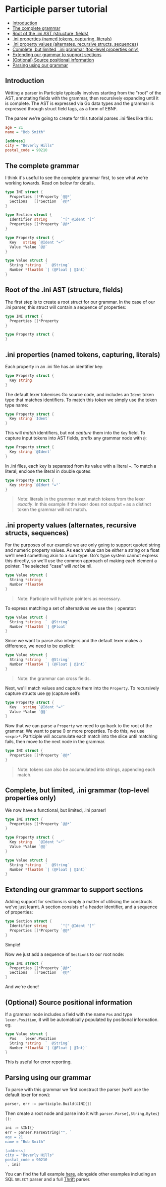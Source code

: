 # Participle parser tutorial

<!-- TOC depthFrom:2 insertAnchor:true updateOnSave:true -->

- [Introduction](#introduction)
- [The complete grammar](#the-complete-grammar)
- [Root of the .ini AST (structure, fields)](#root-of-the-ini-ast-structure-fields)
- [.ini properties (named tokens, capturing, literals)](#ini-properties-named-tokens-capturing-literals)
- [.ini property values (alternates, recursive structs, sequences)](#ini-property-values-alternates-recursive-structs-sequences)
- [Complete, but limited, .ini grammar (top-level properties only)](#complete-but-limited-ini-grammar-top-level-properties-only)
- [Extending our grammar to support sections](#extending-our-grammar-to-support-sections)
- [(Optional) Source positional information](#optional-source-positional-information)
- [Parsing using our grammar](#parsing-using-our-grammar)

<!-- /TOC -->

<a id="markdown-introduction" name="introduction"></a>
## Introduction

Writing a parser in Participle typically involves starting from the "root" of
the AST, annotating fields with the grammar, then recursively expanding until
it is complete. The AST is expressed via Go data types and the grammar is
expressed through struct field tags, as a form of EBNF.

The parser we're going to create for this tutorial parses .ini files
like this:

```ini
age = 21
name = "Bob Smith"

[address]
city = "Beverly Hills"
postal_code = 90210
```

<a id="markdown-the-complete-grammar" name="the-complete-grammar"></a>
## The complete grammar

I think it's useful to see the complete grammar first, to see what we're
working towards. Read on below for details.

 ```go
 type INI struct {
   Properties []*Property `@@*`
   Sections   []*Section  `@@*`
 }

 type Section struct {
   Identifier string      `"[" @Ident "]"`
   Properties []*Property `@@*`
 }

 type Property struct {
   Key   string `@Ident "="`
   Value *Value `@@`
 }

 type Value struct {
   String *string  `  @String`
   Number *float64 `| (@Float | @Int)`
 }
 ```

<a id="markdown-root-of-the-ini-ast-structure-fields" name="root-of-the-ini-ast-structure-fields"></a>
## Root of the .ini AST (structure, fields)

The first step is to create a root struct for our grammar. In the case of our
.ini parser, this struct will contain a sequence of properties:

```go
type INI struct {
  Properties []*Property
}

type Property struct {
}
```

<a id="markdown-ini-properties-named-tokens-capturing-literals" name="ini-properties-named-tokens-capturing-literals"></a>
## .ini properties (named tokens, capturing, literals)

Each property in an .ini file has an identifier key:

```go
type Property struct {
  Key string
}
```

The default lexer tokenises Go source code, and includes an `Ident` token type
that matches identifiers. To match this token we simply use the token type
name:

```go
type Property struct {
  Key string `Ident`
}
```

This will *match* identifiers, but not *capture* them into the `Key` field. To
capture input tokens into AST fields, prefix any grammar node with `@`:

```go
type Property struct {
  Key string `@Ident`
}
```

In .ini files, each key is separated from its value with a literal `=`. To
match a literal, enclose the literal in double quotes:

```go
type Property struct {
  Key string `@Ident "="`
}
```

> Note: literals in the grammar must match tokens from the lexer *exactly*. In
> this example if the lexer does not output `=` as a distinct token the
> grammar will not match.

<a id="markdown-ini-property-values-alternates-recursive-structs-sequences" name="ini-property-values-alternates-recursive-structs-sequences"></a>
## .ini property values (alternates, recursive structs, sequences)

For the purposes of our example we are only going to support quoted string
and numeric property values. As each value can be *either* a string or a float
we'll need something akin to a sum type. Go's type system cannot express this
directly, so we'll use the common approach of making each element a pointer.
The selected "case" will *not* be nil.

```go
type Value struct {
  String *string
  Number *float64
}
```

> Note: Participle will hydrate pointers as necessary.

To express matching a set of alternatives we use the `|` operator:

```go
type Value struct {
  String *string  `  @String`
  Number *float64 `| @Float`
}
```

Since we want to parse also integers and the default lexer makes a difference,
we need to be explicit:

```go
type Value struct {
  String *string  `  @String`
  Number *float64 `| (@Float | @Int)`
}
```

> Note: the grammar can cross fields.

Next, we'll match values and capture them into the `Property`. To recursively
capture structs use `@@` (capture self):

```go
type Property struct {
  Key   string `@Ident "="`
  Value *Value `@@`
}
```

Now that we can parse a `Property` we need to go back to the root of the
grammar. We want to parse 0 or more properties. To do this, we use `<expr>*`.
Participle will accumulate each match into the slice until matching fails,
then move to the next node in the grammar.

```go
type INI struct {
  Properties []*Property `@@*`
}
```

> Note: tokens can also be accumulated into strings, appending each match.

<a id="markdown-complete-but-limited-ini-grammar-top-level-properties-only" name="complete-but-limited-ini-grammar-top-level-properties-only"></a>
## Complete, but limited, .ini grammar (top-level properties only)

We now have a functional, but limited, .ini parser!

```go
type INI struct {
  Properties []*Property `@@*`
}

type Property struct {
  Key string   `@Ident "="`
  Value *Value `@@`
}

type Value struct {
  String *string  `  @String`
  Number *float64 `| (@Float | @Int)`
}
```

<a id="markdown-extending-our-grammar-to-support-sections" name="extending-our-grammar-to-support-sections"></a>
## Extending our grammar to support sections

Adding support for sections is simply a matter of utilising the constructs
we've just learnt. A section consists of a header identifier, and a sequence
of properties:

```go
type Section struct {
  Identifier string      `"[" @Ident "]"`
  Properties []*Property `@@*`
}
```

Simple!

Now we just add a sequence of `Section`s to our root node:

```go
type INI struct {
  Properties []*Property `@@*`
  Sections   []*Section  `@@*`
}
```

And we're done!

<a id="markdown-optional-source-positional-information" name="optional-source-positional-information"></a>
## (Optional) Source positional information

If a grammar node includes a field with the name `Pos` and type `lexer.Position`, it will be automatically populated by positional information. eg.

```go
type Value struct {
  Pos    lexer.Position
  String *string  `  @String`
  Number *float64 `| (@Float | @Int)`
}
```

This is useful for error reporting.

<a id="markdown-parsing-using-our-grammar" name="parsing-using-our-grammar"></a>
## Parsing using our grammar

To parse with this grammar we first construct the parser (we'll use the
default lexer for now):

```go
parser, err := participle.Build(&INI{})
```

Then create a root node and parse into it with `parser.Parse{,String,Bytes}()`:

```go
ini := &INI{}
err = parser.ParseString("", `
age = 21
name = "Bob Smith"

[address]
city = "Beverly Hills"
postal_code = 90210
`, ini)
```

You can find the full example [here](_examples/ini/main.go), alongside
other examples including an SQL `SELECT` parser and a full
[Thrift](https://thrift.apache.org/) parser.
